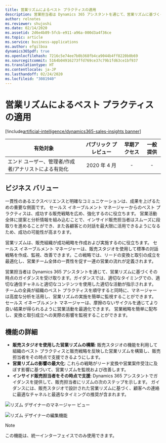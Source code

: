 ```yaml
---
title: 営業リズムによるベスト プラクティスの適用
description: 営業担当者は Dynamics 365 アシスタントを通じて、営業リズムに基づくその時点のガイダンスを受け取ります。ガイダンスでは、適切なタイミングでの、適切な通信チャネルと適切なコンテンツを使用した適切な活動が指示されます。
author: relnotes
ms.reviewer: shujoshi
ms.date: 02/14/2020
ms.assetid: 2d6e4b89-5fcb-e911-a96a-000d3a4f36ce
ms.topic: article
ms.service: business-applications
ms.author: efgilboa
dynamics365pdf: true
ms.openlocfilehash: 7216c5e74ee7b0b368fb4ca9044b4ff8220b0b69
ms.sourcegitcommit: 5164b04916273ffd769ce37c79b1fd63ce1bf937
ms.translationtype: HT
ms.contentlocale: ja-JP
ms.lasthandoff: 02/24/2020
ms.locfileid: "3081940"
---
```

# <a name="enforce-best-practices-with-sales-cadence"></a>営業リズムによるベスト プラクティスの適用
[!include[artificial-intelligence/dynamics365-sales-insights banner](../includes/artificial-intelligence/dynamics365-sales-insights.md)]

| 有効対象    |  パブリック プレビュー | 早期アクセス | 一般提供 | 
| ---------- | :----------: |:----------: |:----------: |
|エンド ユーザー、管理者/作成者/アナリストによる有効化|2020 年 4 月|-| -|


## <a name="business-value"></a>ビジネス バリュー
<!-- bv start -->
一貫性のあるエクスペリエンスと明確なコミュニケーションは、成果を上げるための重要な側面です。 セールス イネーブルメント マネージャーからのベスト プラクティスは、成功する販売戦略を広め、強化するのに役立ちます。 営業活動全体に提案と分析情報を組み込むことで、インサイド販売担当者はスムーズに段取りを進めることができ、また各顧客との対話を最大限に活用できるようになるため、成功の可能性が高まります。 

営業リズムは、販売組織が成功戦略を作成および実施するのに役立ちます。 セールス イネーブルメント マネージャーは、販売スタジオを使用して標準の対話戦略を作成、監視、改善できます。この戦略では、リードの変換と取引の成立を最適化し、営業チーム全体の一貫性を促す一連の営業の流れが定義されます。

営業担当者は Dynamics 365 アシスタントを通じて、営業リズムに基づくその時点のガイダンスを受け取ります。ガイダンスでは、適切なタイミングでの、適切な通信チャネルと適切なコンテンツを使用した適切な活動が指示されます。 チームの全員が組織のベスト プラクティスを順守すると同時に、マネージャーは高度な分析を活用し、営業リズムの実施を簡単に監視することができます。 セールス イネーブルメント マネージャーは、摩擦のないサイクルを通じてより良い結果が得られるように営業活動を最適化できます。 営業戦略を簡単に配布し、変換と取引成立への実際の影響を監視することができます。

<!-- bv end -->



## <a name="feature-details"></a>機能の詳細
<!--feature detail start -->
- **販売スタジオを使用した営業リズムの構築**: 販売スタジオの機能を利用して組織のベスト プラクティスと販売戦略を反映した営業リズムを構築し、販売担当者をその時点で支援できるようにします。
- **営業リズムの影響の最大化**: これらの戦略がリード変換や営業案件受注に及ぼす影響に基づいて、営業リズムを監視および改善します。
- **インサイド販売担当者をその時点で支援**: Dynamics 365 アシスタントでガイダンスを提供して、販売担当者にリズムの次のステップを示します。 ガイダンスには、販売スタジオで設計された営業リズムに基づく、顧客への連絡に最適なチャネルと最適なタイミングの推奨が含まれます。
<!--feature detail end -->

![リズム デザイナーのマネージャー ビュー](media/cadence-designer1.jpg "リズム デザイナーのマネージャー ビュー")
<!-- Picture 1 -->

![リズム デザイナーの編集機能](media/cadence-designer2.jpg "リズム デザイナーの編集機能")
<!-- Picture 2 -->

> [!NOTE]
> この機能は、統一インターフェイスでのみ使用できます。






